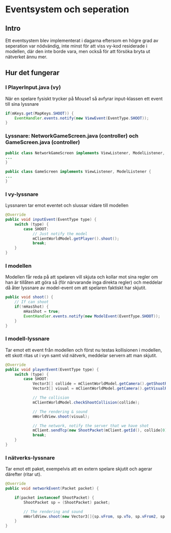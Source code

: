 # Eventsystem och seperation

## Intro
Ett eventsystem blev implementerat i dagarna eftersom en högre grad av seperation var nödvändig, inte minst för att viss vy-kod residerade i modellen, där den inte borde vara, men också för att försöka bryta ut nätverket ännu mer.

## Hur det fungerar

### I PlayerInput.java (vy)
När en spelare fysiskt trycker på Mouse1 så avfyrar input-klassen ett event till sina lyssnare

```java
if(mKeys.get(MapKeys.SHOOT)) {
    EventHandler.events.notify(new ViewEvent(EventType.SHOOT));
}
```

### Lyssnare: NetworkGameScreen.java (controller) och GameScreen.java (controller)

```java
public class NetworkGameScreen implements ViewListener, ModelListener, NetworkListener {
...
}

public class GameScreen implements ViewListener, ModelListener {
...
}

```

### I vy-lyssnare
Lyssnaren tar emot eventet och slussar vidare till modellen

```java
@Override
public void inputEvent(EventType type) {
    switch (type) {
        case SHOOT:
            // Just notify the model
            mClientWorldModel.getPlayer().shoot();
            break;
    }
}
```

### I modellen
Modellen får reda på att spelaren vill skjuta och kollar mot sina regler om han är tillåten att göra så (för närvarande inga direkta regler) och meddelar då åter lyssnare av model-event om att spelaren faktiskt har skjutit.

```java
public void shoot() {
    // If can shoot
    if(!mHasShot) {
        mHasShot = true;
        EventHandler.events.notify(new ModelEvent(EventType.SHOOT));
    }
}
```

### I modell-lyssnare
Tar emot ett event från modellen och först nu testas kollisionen i modellen, ett skott ritas ut i vyn samt vid nätverk, meddelar servern att man skjutit.

```java
@Override
public void playerEvent(EventType type) {
    switch (type) {
        case SHOOT:
            Vector3[] collide = mClientWorldModel.getCamera().getShootRay();
            Vector3[] visual = mClientWorldModel.getCamera().getVisualRepresentationShoot();

            // The collision
            mClientWorldModel.checkShootCollision(collide);

            // The rendering & sound
            mWorldView.shoot(visual);

            // The network, notify the server that we have shot
            mClient.sendTcp(new ShootPacket(mClient.getId(), collide[0], collide[1], visual[0], visual[1], visual[2], visual[3]));
            break;
    }
}
```

### I nätverks-lyssnare
Tar emot ett paket, exempelvis att en extern spelare skjutit och agerar därefter (ritar ut).

```java
@Override
public void networkEvent(Packet packet) {

    if(packet instanceof ShootPacket) {
        ShootPacket sp = (ShootPacket) packet;

        // The rendering and sound
        mWorldView.shoot(new Vector3[]{sp.vFrom, sp.vTo, sp.vFrom2, sp.vTo2});
    }
}
```